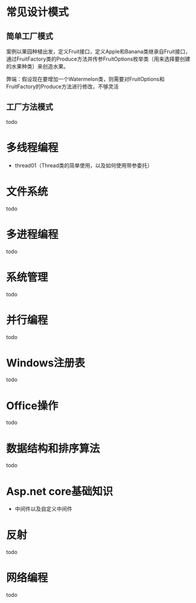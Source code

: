 # 常见设计模式

## 简单工厂模式

案例以果园种植出发，定义Fruit接口，定义Apple和Banana类继承自Fruit接口，通过FruitFactory类的Produce方法并传参FruitOptions枚举类（用来选择要创建的水果种类）来创造水果。

弊端：假设现在要增加一个Watermelon类，则需要对FruitOptions和FruitFactory的Produce方法进行修改，不够灵活

## 工厂方法模式

todo

# 多线程编程

* thread01（Thread类的简单使用，以及如何使用带参委托）

# 文件系统

todo

# 多进程编程

todo

# 系统管理

todo

# 并行编程

todo

# Windows注册表

todo

# Office操作

todo

# 数据结构和排序算法

todo

# Asp.net core基础知识

* 中间件以及自定义中间件

# 反射

todo

# 网络编程

todo



